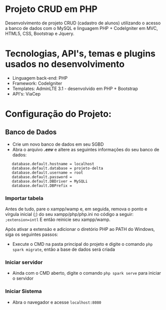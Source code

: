  
# Projeto CRUD em PHP
Desenvolvimento de projeto CRUD (cadastro de alunos) utilizando o acesso a banco de dados com o MySQL e linguagem PHP + CodeIgniter em MVC, HTML5, CSS, Bootstrap e Jquery.

# Tecnologias, API's, temas e plugins usados no desenvolvimento
- Linguagem back-end: PHP
- Framework: CodeIgniter
- Templates: AdminLTE 3.1 - desenvolvido em PHP + Bootstrap
- API's: ViaCep

# Configuração do Projeto:
## Banco de Dados
 - Crie um novo banco de dados em seu SGBD
 - Abra o arquivo **_.env_** e altere as seguintes informações do seu banco de dados:
```
   database.default.hostname = localhost
   database.default.database = projeto-delta
   database.default.username = root
   database.default.password = 
   database.default.DBDriver = MySQLi
   database.default.DBPrefix =
```
### Importar tabela
Antes de tudo, pare o xampp/wamp e, em seguida, remova o ponto e vírgula inicial (;) do seu xampp/php/php.ini no código a seguir:
`;extension=intl`
E então reinicie seu xampp/wamp.

Após ativar a extensão e adicionar o diretório PHP ao PATH do Windows, siga os seguintes passos:
 - Execute o CMD na pasta principal do projeto e digite o comando `php spark migrate`, então a base de dados será criada
### Iniciar servidor
 - Ainda com o CMD aberto, digite o comando `php spark serve` para iniciar o servidor
### Iniciar Sistema
 - Abra o navegador e acesse `localhost:8080`
